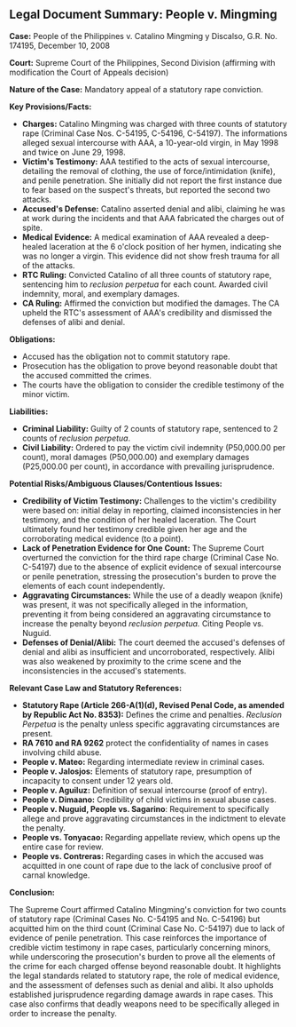 ## Legal Document Summary: People v. Mingming

**Case:** People of the Philippines v. Catalino Mingming y Discalso, G.R. No. 174195, December 10, 2008

**Court:** Supreme Court of the Philippines, Second Division (affirming with modification the Court of Appeals decision)

**Nature of the Case:** Mandatory appeal of a statutory rape conviction.

**Key Provisions/Facts:**

*   **Charges:** Catalino Mingming was charged with three counts of statutory rape (Criminal Case Nos. C-54195, C-54196, C-54197). The informations alleged sexual intercourse with AAA, a 10-year-old virgin, in May 1998 and twice on June 29, 1998.
*   **Victim's Testimony:** AAA testified to the acts of sexual intercourse, detailing the removal of clothing, the use of force/intimidation (knife), and penile penetration. She initially did not report the first instance due to fear based on the suspect's threats, but reported the second two attacks.
*   **Accused's Defense:** Catalino asserted denial and alibi, claiming he was at work during the incidents and that AAA fabricated the charges out of spite.
*   **Medical Evidence:** A medical examination of AAA revealed a deep-healed laceration at the 6 o'clock position of her hymen, indicating she was no longer a virgin. This evidence did not show fresh trauma for all of the attacks.
*   **RTC Ruling:** Convicted Catalino of all three counts of statutory rape, sentencing him to *reclusion perpetua* for each count. Awarded civil indemnity, moral, and exemplary damages.
*   **CA Ruling:** Affirmed the conviction but modified the damages. The CA upheld the RTC's assessment of AAA's credibility and dismissed the defenses of alibi and denial.

**Obligations:**

*   Accused has the obligation not to commit statutory rape.
*   Prosecution has the obligation to prove beyond reasonable doubt that the accused committed the crimes.
*   The courts have the obligation to consider the credible testimony of the minor victim.

**Liabilities:**

*   **Criminal Liability:** Guilty of 2 counts of statutory rape, sentenced to 2 counts of *reclusion perpetua*.
*   **Civil Liability:** Ordered to pay the victim civil indemnity (P50,000.00 per count), moral damages (P50,000.00) and exemplary damages (P25,000.00 per count), in accordance with prevailing jurisprudence.

**Potential Risks/Ambiguous Clauses/Contentious Issues:**

*   **Credibility of Victim Testimony:** Challenges to the victim's credibility were based on: initial delay in reporting, claimed inconsistencies in her testimony, and the condition of her healed laceration. The Court ultimately found her testimony credible given her age and the corroborating medical evidence (to a point).
*   **Lack of Penetration Evidence for One Count:** The Supreme Court overturned the conviction for the third rape charge (Criminal Case No. C-54197) due to the absence of explicit evidence of sexual intercourse or penile penetration, stressing the prosecution's burden to prove the elements of each count independently.
*   **Aggravating Circumstances:** While the use of a deadly weapon (knife) was present, it was not specifically alleged in the information, preventing it from being considered an aggravating circumstance to increase the penalty beyond *reclusion perpetua.* Citing People vs. Nuguid.
*   **Defenses of Denial/Alibi:** The court deemed the accused's defenses of denial and alibi as insufficient and uncorroborated, respectively. Alibi was also weakened by proximity to the crime scene and the inconsistencies in the accused's statements.

**Relevant Case Law and Statutory References:**

*   **Statutory Rape (Article 266-A(1)(d), Revised Penal Code, as amended by Republic Act No. 8353):** Defines the crime and penalties. *Reclusion Perpetua* is the penalty unless specific aggravating circumstances are present.
*   **RA 7610 and RA 9262** protect the confidentiality of names in cases involving child abuse.
*   **People v. Mateo:** Regarding intermediate review in criminal cases.
*   **People v. Jalosjos:** Elements of statutory rape, presumption of incapacity to consent under 12 years old.
*   **People v. Aguiluz:** Definition of sexual intercourse (proof of entry).
*   **People v. Dimaano:** Credibility of child victims in sexual abuse cases.
*   **People v. Nuguid, People vs. Sagarino**: Requirement to specifically allege and prove aggravating circumstances in the indictment to elevate the penalty.
*   **People vs. Tonyacao:** Regarding appellate review, which opens up the entire case for review.
*   **People vs. Contreras:** Regarding cases in which the accused was acquitted in one count of rape due to the lack of conclusive proof of carnal knowledge.

**Conclusion:**

The Supreme Court affirmed Catalino Mingming's conviction for two counts of statutory rape (Criminal Cases No. C-54195 and No. C-54196) but acquitted him on the third count (Criminal Case No. C-54197) due to lack of evidence of penile penetration. This case reinforces the importance of credible victim testimony in rape cases, particularly concerning minors, while underscoring the prosecution's burden to prove all the elements of the crime for each charged offense beyond reasonable doubt. It highlights the legal standards related to statutory rape, the role of medical evidence, and the assessment of defenses such as denial and alibi. It also upholds established jurisprudence regarding damage awards in rape cases. This case also confirms that deadly weapons need to be specifically alleged in order to increase the penalty.
